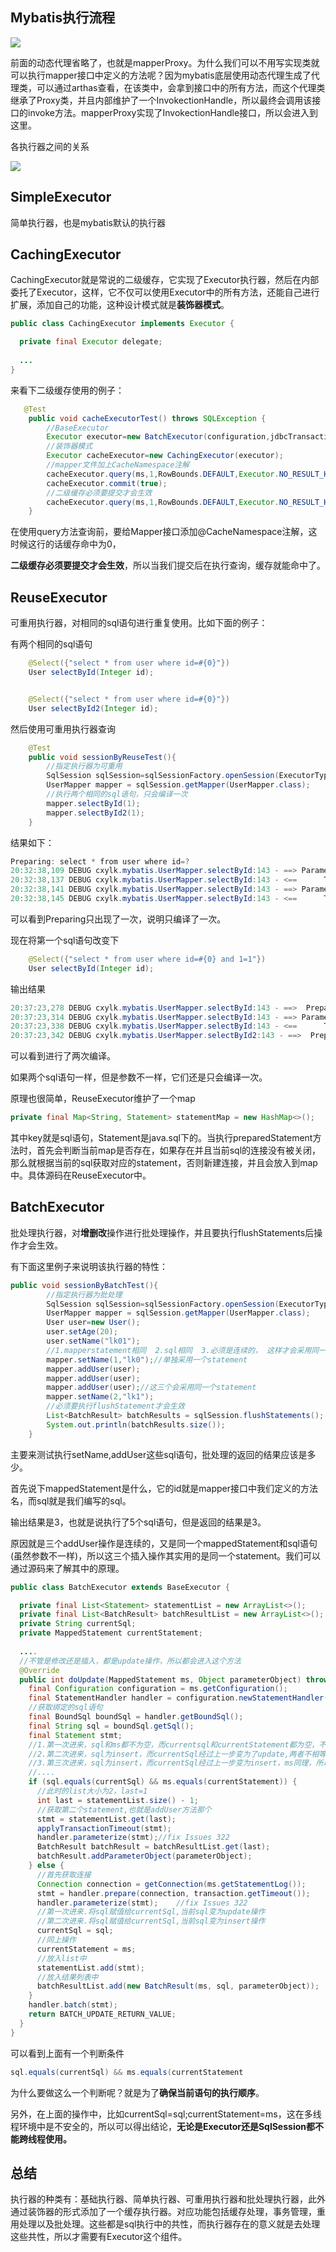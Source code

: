 ## Mybatis执行流程

![](https://z3.ax1x.com/2021/04/21/cHbBa4.png)

前面的动态代理省略了，也就是mapperProxy。为什么我们可以不用写实现类就可以执行mapper接口中定义的方法呢？因为mybatis底层使用动态代理生成了代理类，可以通过arthas查看，在该类中，会拿到接口中的所有方法，而这个代理类继承了Proxy类，并且内部维护了一个InvokectionHandle，所以最终会调用该接口的invoke方法。mapperProxy实现了InvokectionHandle接口，所以会进入到这里。

各执行器之间的关系

![](https://z3.ax1x.com/2021/04/21/cHb6R1.png)

## SimpleExecutor

简单执行器，也是mybatis默认的执行器

## CachingExecutor

CachingExecutor就是常说的二级缓存，它实现了Executor执行器，然后在内部委托了Executor，这样，它不仅可以使用Executor中的所有方法，还能自己进行扩展，添加自己的功能，这种设计模式就是**装饰器模式**。

~~~java
public class CachingExecutor implements Executor {

  private final Executor delegate;
    
  ...
}
~~~

来看下二级缓存使用的例子：

~~~java
   @Test
    public void cacheExecutorTest() throws SQLException {
        //BaseExecutor
        Executor executor=new BatchExecutor(configuration,jdbcTransaction);
        //装饰器模式
        Executor cacheExecutor=new CachingExecutor(executor);
        //mapper文件加上CacheNamespace注解
        cacheExecutor.query(ms,1,RowBounds.DEFAULT,Executor.NO_RESULT_HANDLER);
        cacheExecutor.commit(true);
        //二级缓存必须要提交才会生效
        cacheExecutor.query(ms,1,RowBounds.DEFAULT,Executor.NO_RESULT_HANDLER);
    }
~~~

在使用query方法查询前，要给Mapper接口添加@CacheNamespace注解，这时候这行的话缓存命中为0，

**二级缓存必须要提交才会生效**，所以当我们提交后在执行查询，缓存就能命中了。

## ReuseExecutor

可重用执行器，对相同的sql语句进行重复使用。比如下面的例子：

有两个相同的sql语句

~~~java
    @Select({"select * from user where id=#{0}"})
    User selectById(Integer id);


    @Select({"select * from user where id=#{0}"})
    User selectById2(Integer id);
~~~

然后使用可重用执行器查询

~~~java
    @Test
    public void sessionByReuseTest(){
        //指定执行器为可重用
        SqlSession sqlSession=sqlSessionFactory.openSession(ExecutorType.REUSE,true);
        UserMapper mapper = sqlSession.getMapper(UserMapper.class);
        //执行两个相同的sql语句，只会编译一次
        mapper.selectById(1);
        mapper.selectById2(1);
    }
~~~

结果如下：

~~~java
Preparing: select * from user where id=? 
20:32:38,109 DEBUG cxylk.mybatis.UserMapper.selectById:143 - ==> Parameters: 1(Integer)
20:32:38,137 DEBUG cxylk.mybatis.UserMapper.selectById:143 - <==      Total: 1
20:32:38,141 DEBUG cxylk.mybatis.UserMapper.selectById:143 - ==> Parameters: 1(Integer)
20:32:38,145 DEBUG cxylk.mybatis.UserMapper.selectById:143 - <==      Total: 1

~~~

可以看到Preparing只出现了一次，说明只编译了一次。

现在将第一个sql语句改变下

~~~java
    @Select({"select * from user where id=#{0} and 1=1"})
    User selectById(Integer id);
~~~

输出结果

~~~java
20:37:23,278 DEBUG cxylk.mybatis.UserMapper.selectById:143 - ==>  Preparing: select * from user where id=? and 1=1 
20:37:23,314 DEBUG cxylk.mybatis.UserMapper.selectById:143 - ==> Parameters: 1(Integer)
20:37:23,338 DEBUG cxylk.mybatis.UserMapper.selectById:143 - <==      Total: 1
20:37:23,342 DEBUG cxylk.mybatis.UserMapper.selectById2:143 - ==>  Preparing: select * from user where id=? 
~~~

可以看到进行了两次编译。

如果两个sql语句一样，但是参数不一样，它们还是只会编译一次。

原理也很简单，ReuseExecutor维护了一个map

~~~java
private final Map<String, Statement> statementMap = new HashMap<>();
~~~

其中key就是sql语句，Statement是java.sql下的。当执行preparedStatement方法时，首先会判断当前map是否存在，如果存在并且当前sql的连接没有被关闭，那么就根据当前的sql获取对应的statement，否则新建连接，并且会放入到map中。具体源码在ReuseExecutor中。

## BatchExecutor

批处理执行器，对**增删改**操作进行批处理操作，并且要执行flushStatements后操作才会生效。

有下面这里例子来说明该执行器的特性：

~~~java
public void sessionByBatchTest(){
        //指定执行器为批处理
        SqlSession sqlSession=sqlSessionFactory.openSession(ExecutorType.BATCH,true);
        UserMapper mapper = sqlSession.getMapper(UserMapper.class);
        User user=new User();
        user.setAge(20);
        user.setName("lk01");
        //1.mapperstatement相同  2.sql相同  3.必须是连续的， 这样才会采用同一个jdbc statement
        mapper.setName(1,"lk0");//单独采用一个statement
        mapper.addUser(user);
        mapper.addUser(user);
        mapper.addUser(user);//这三个会采用同一个statement
        mapper.setName(2,"lk1");
        //必须要执行flushStatement才会生效
        List<BatchResult> batchResults = sqlSession.flushStatements();
        System.out.println(batchResults.size());
    }
~~~

主要来测试执行setName,addUser这些sql语句，批处理的返回的结果应该是多少。

首先说下mappedStatement是什么，它的id就是mapper接口中我们定义的方法名，而sql就是我们编写的sql。

输出结果是3，也就是说执行了5个sql语句，但是返回的结果是3。

原因就是三个addUser操作是连续的，又是同一个mappedStatement和sql语句(虽然参数不一样)，所以这三个插入操作其实用的是同一个statement。我们可以通过源码来了解其中的原理。

~~~java
public class BatchExecutor extends BaseExecutor {

  private final List<Statement> statementList = new ArrayList<>();
  private final List<BatchResult> batchResultList = new ArrayList<>();
  private String currentSql;
  private MappedStatement currentStatement;
    
  ....
  //不管是修改还是插入，都是update操作，所以都会进入这个方法
  @Override
  public int doUpdate(MappedStatement ms, Object parameterObject) throws SQLException {
    final Configuration configuration = ms.getConfiguration();
    final StatementHandler handler = configuration.newStatementHandler(this, ms, parameterObject, RowBounds.DEFAULT, null, null);
    //获取绑定的sql语句
    final BoundSql boundSql = handler.getBoundSql();
    final String sql = boundSql.getSql();
    final Statement stmt;
    //1.第一次进来，sql和ms都不为空，而currentsql和currentStatement都为空，不会走这里
    //2.第二次进来，sql为insert，而currentSql经过上一步变为了update,两者不相等，不走这里
    //3.第三次进来，sql为insert，而currentSql经过上一步变为insert，ms同理，所以这时会走这里、
    //....
    if (sql.equals(currentSql) && ms.equals(currentStatement)) {
      //此时的list大小为2，last=1
      int last = statementList.size() - 1;
      //获取第二个statement,也就是addUser方法那个
      stmt = statementList.get(last);
      applyTransactionTimeout(stmt);
      handler.parameterize(stmt);//fix Issues 322
      BatchResult batchResult = batchResultList.get(last);
      batchResult.addParameterObject(parameterObject);
    } else {
      //首先获取连接
      Connection connection = getConnection(ms.getStatementLog());
      stmt = handler.prepare(connection, transaction.getTimeout());
      handler.parameterize(stmt);    //fix Issues 322
      //第一次进来.将sql赋值给currentSql,当前sql变为update操作
      //第二次进来.将sql赋值给currentSql,当前sql变为insert操作
      currentSql = sql;
      //同上操作
      currentStatement = ms;
      //放入list中
      statementList.add(stmt);
      //放入结果列表中
      batchResultList.add(new BatchResult(ms, sql, parameterObject));
    }
    handler.batch(stmt);
    return BATCH_UPDATE_RETURN_VALUE;
  }
}
~~~

可以看到上面有一个判断条件

~~~java
sql.equals(currentSql) && ms.equals(currentStatement
~~~

为什么要做这么一个判断呢？就是为了**确保当前语句的执行顺序**。

另外，在上面的操作中，比如currentSql=sql;currentStatement=ms，这在多线程环境中是不安全的，所以可以得出结论，**无论是Executor还是SqlSession都不能跨线程使用。**

## 总结

执行器的种类有：基础执行器、简单执行器、可重用执行器和批处理执行器，此外通过装饰器的形式添加了一个缓存执行器。对应功能包括缓存处理，事务管理，重用处理以及批处理。这些都是sql执行中的共性，而执行器存在的意义就是去处理这些共性，所以才需要有Executor这个组件。